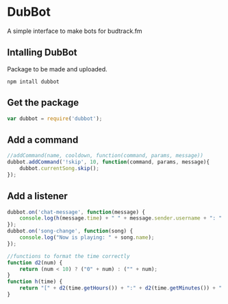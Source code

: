 # DubBot
A simple interface to make bots for budtrack.fm

## Intalling DubBot
Package to be made and uploaded.

```
npm intall dubbot
```

## Get the package
```js
var dubbot = require('dubbot');
```

## Add a command
```js
//addCommand(name, cooldown, function(command, params, message))
dubbot.addCommand('!skip', 10, function(command, params, message){
	dubbot.currentSong.skip();
});
```

## Add a listener
```js
dubbot.on('chat-message', function(message) {
	console.log(h(message.time) + " " + message.sender.username + ": " + message.content);
});
dubbot.on('song-change', function(song) {
	console.log("Now is playing: " + song.name);
});

//functions to format the time correctly
function d2(num) {
	return (num < 10) ? ("0" + num) : ("" + num);
}
function h(time) {
	return "[" + d2(time.getHours()) + ":" + d2(time.getMinutes()) + ":" + d2(time.getSeconds()) + "]";
}
```